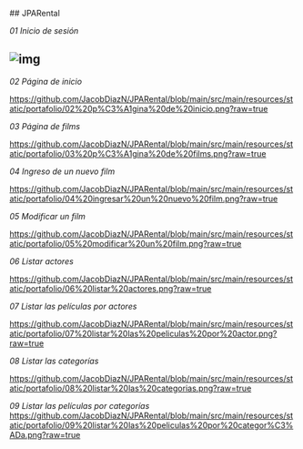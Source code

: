 ##   J P A R e n t a l 

*01 Inicio de sesión*

## ![img](https://github.com/JacobDiazN/JPARental/blob/main/src/main/resources/static/portafolio/01%20inicio%20de%20sesi%C3%B3n.png?raw=true)

*02 Página de inicio*

https://github.com/JacobDiazN/JPARental/blob/main/src/main/resources/static/portafolio/02%20p%C3%A1gina%20de%20inicio.png?raw=true

*03 Página de films*

https://github.com/JacobDiazN/JPARental/blob/main/src/main/resources/static/portafolio/03%20p%C3%A1gina%20de%20films.png?raw=true

*04 Ingreso de un nuevo film*

https://github.com/JacobDiazN/JPARental/blob/main/src/main/resources/static/portafolio/04%20ingresar%20un%20nuevo%20film.png?raw=true

*05 Modificar un film*

https://github.com/JacobDiazN/JPARental/blob/main/src/main/resources/static/portafolio/05%20modificar%20un%20film.png?raw=true

*06 Listar actores*

https://github.com/JacobDiazN/JPARental/blob/main/src/main/resources/static/portafolio/06%20listar%20actores.png?raw=true

*07 Listar las películas por actores*

https://github.com/JacobDiazN/JPARental/blob/main/src/main/resources/static/portafolio/07%20listar%20las%20peliculas%20por%20actor.png?raw=true

*08 Listar las categorías*

https://github.com/JacobDiazN/JPARental/blob/main/src/main/resources/static/portafolio/08%20listar%20las%20categorias.png?raw=true

*09 Listar las películas por categorías*
 
https://github.com/JacobDiazN/JPARental/blob/main/src/main/resources/static/portafolio/09%20listar%20las%20peliculas%20por%20categor%C3%ADa.png?raw=true
